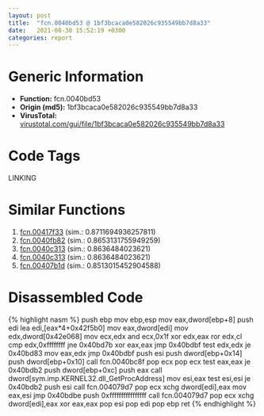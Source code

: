 ```yaml
---
layout: post
title:  "fcn.0040bd53 @ 1bf3bcaca0e582026c935549bb7d8a33"
date:   2021-08-30 15:52:19 +0300
categories: report
---
```


# Generic Information
- **Function:** fcn.0040bd53
- **Origin (md5):** 1bf3bcaca0e582026c935549bb7d8a33
- **VirusTotal:** [virustotal.com/gui/file/1bf3bcaca0e582026c935549bb7d8a33][virustotal_ref]

# Code Tags
<span class="tag" id="LINKING">LINKING</span>


# Similar Functions

1. [fcn.00417f33][similar_1_ref] (sim.: 0.8711694936257811)
2. [fcn.0040fb82][similar_2_ref] (sim.: 0.8653131755949259)
3. [fcn.0040c313][similar_3_ref] (sim.: 0.8636484023621)
4. [fcn.0040c313][similar_4_ref] (sim.: 0.8636484023621)
5. [fcn.00407b1d][similar_5_ref] (sim.: 0.8513015452904588)


# Disassembled Code

{% highlight nasm %}
push ebp
mov ebp,esp
mov eax,dword[ebp+8]
push edi
lea edi,[eax*4+0x42f5b0]
mov eax,dword[edi]
mov edx,dword[0x42e068]
mov ecx,edx
and ecx,0x1f
xor edx,eax
ror edx,cl
cmp edx,0xffffffff
jne 0x40bd7b
xor eax,eax
jmp 0x40bdbf
test edx,edx
je 0x40bd83
mov eax,edx
jmp 0x40bdbf
push esi
push dword[ebp+0x14]
push dword[ebp+0x10]
call fcn.0040bc8f
pop ecx
pop ecx
test eax,eax
je 0x40bdb2
push dword[ebp+0xc]
push eax
call dword[sym.imp.KERNEL32.dll_GetProcAddress]
mov esi,eax
test esi,esi
je 0x40bdb2
push esi
call fcn.004079d7
pop ecx
xchg dword[edi],eax
mov eax,esi
jmp 0x40bdbe
push 0xffffffffffffffff
call fcn.004079d7
pop ecx
xchg dword[edi],eax
xor eax,eax
pop esi
pop edi
pop ebp
ret 
{% endhighlight %}


[similar_1_ref]: /report/fcn.00417f33@b41633237f937bbe6f9bcfbdce811f10
[similar_2_ref]: /report/fcn.0040fb82@339149a6ceaff8ec9831ebc6113adb23
[similar_3_ref]: /report/fcn.0040c313@14618ef6ca36984f994ab39b0c0ac7d8
[similar_4_ref]: /report/fcn.0040c313@c580a609eb25f8d013062497944743a2
[similar_5_ref]: /report/fcn.00407b1d@ea6f23b2cb496f8773ec04df5c0f8d87
[virustotal_ref]: https://www.virustotal.com/gui/file/1bf3bcaca0e582026c935549bb7d8a33